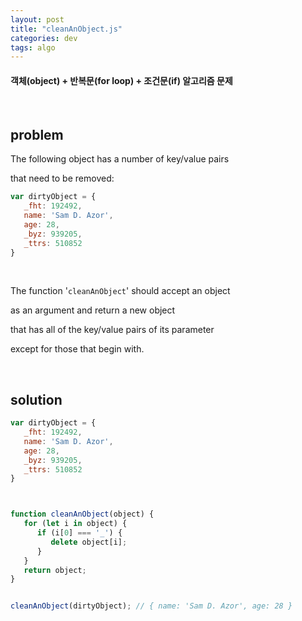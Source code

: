 ```yaml
---
layout: post
title: "cleanAnObject.js"
categories: dev
tags: algo
---
```


#### 객체(object) + 반복문(for loop) + 조건문(if) 알고리즘 문제

<br>

## problem

The following object has a number of key/value pairs

that need to be removed:

```javascript
var dirtyObject = {
   _fht: 192492,
   name: 'Sam D. Azor',
   age: 28,
   _byz: 939205,
   _ttrs: 510852
}
```

<br>

The function '`cleanAnObject`' should accept an object

as an argument and return a new object

that has all of the key/value pairs of its parameter

except for those that begin with.

<br>

## solution

```javascript
var dirtyObject = {
   _fht: 192492,
   name: 'Sam D. Azor',
   age: 28,
   _byz: 939205,
   _ttrs: 510852
}



function cleanAnObject(object) {
   for (let i in object) {
      if (i[0] === '_') {
         delete object[i];
      }
   }
   return object;
}


cleanAnObject(dirtyObject);	// { name: 'Sam D. Azor', age: 28 }
```

